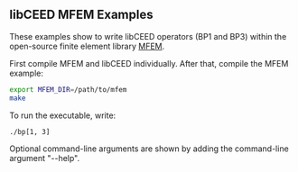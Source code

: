 ## libCEED MFEM Examples

These examples show to write libCEED operators (BP1 and BP3) within the open-source finite element library [MFEM](https://www.mfem.org/).

First compile MFEM and libCEED individually. After that, compile the MFEM example:

```bash
export MFEM_DIR=/path/to/mfem
make
```

To run the executable, write:

```
./bp[1, 3]
```

Optional command-line arguments are shown by adding the command-line argument "--help".
